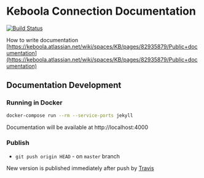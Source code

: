 # Keboola Connection Documentation

[![Build Status](https://travis-ci.com/keboola/connection-docs.svg?branch=master)](https://travis-ci.com/keboola/connection-docs)

How to write documentation [https://keboola.atlassian.net/wiki/spaces/KB/pages/82935879/Public+documentation](https://keboola.atlassian.net/wiki/spaces/KB/pages/82935879/Public+documentation)

## Documentation Development

### Running in Docker

```bash
docker-compose run --rm --service-ports jekyll
```
Documentation will be available at http://localhost:4000

### Publish

* `git push origin HEAD` - on `master` branch

New version is published immediately after push by [Travis](https://travis-ci.org/keboola/connection-docs)
